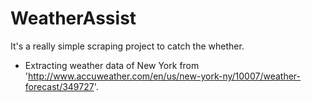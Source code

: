 # WeatherAssist

It's a really simple scraping project to catch the whether.

- Extracting weather data of New York from 'http://www.accuweather.com/en/us/new-york-ny/10007/weather-forecast/349727'.